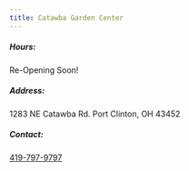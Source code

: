 ```yaml
---
title: Catawba Garden Center
---
```

##### Hours:

Re-Opening Soon!

##### Address:

1283 NE Catawba Rd. Port Clinton, OH 43452

##### Contact:

[419-797-9797](tel:419-797-9797)